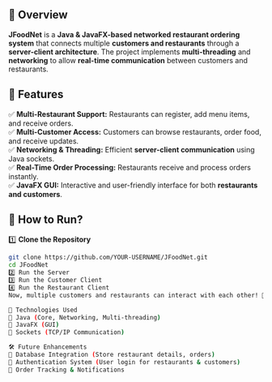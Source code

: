 ## 📌 Overview  
**JFoodNet** is a **Java & JavaFX-based networked restaurant ordering system** that connects multiple **customers and restaurants** through a **server-client architecture**. The project implements **multi-threading** and **networking** to allow **real-time communication** between customers and restaurants.  

## 🚀 Features  
✅ **Multi-Restaurant Support:** Restaurants can register, add menu items, and receive orders.  
✅ **Multi-Customer Access:** Customers can browse restaurants, order food, and receive updates.  
✅ **Networking & Threading:** Efficient **server-client communication** using Java sockets.  
✅ **Real-Time Order Processing:** Restaurants receive and process orders instantly.  
✅ **JavaFX GUI:** Interactive and user-friendly interface for both **restaurants and customers**.  

## 🔧 **How to Run?**  
1️⃣ **Clone the Repository**  
```sh
git clone https://github.com/YOUR-USERNAME/JFoodNet.git
cd JFoodNet
2️⃣ Run the Server
3️⃣ Run the Customer Client
4️⃣ Run the Restaurant Client
Now, multiple customers and restaurants can interact with each other! 🎉

📜 Technologies Used
🔹 Java (Core, Networking, Multi-threading)
🔹 JavaFX (GUI)
🔹 Sockets (TCP/IP Communication)

🛠️ Future Enhancements
🔹 Database Integration (Store restaurant details, orders)
🔹 Authentication System (User login for restaurants & customers)
🔹 Order Tracking & Notifications
